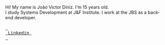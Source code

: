 Hi! My name is João Victor Diniz. I'm 15 years old.
<br>
I study Systems Development at J&F Institute. I work at the JBS as a back-end developer.
<br>
<br>
[<kbd> <br> Linkedin <br> </kbd>][Link]
<!---------------------------------------------------------------------------->
[Link]: https://linkedin.com/in/jo%C3%A3o-victor-diniz-araujo-88b440283
